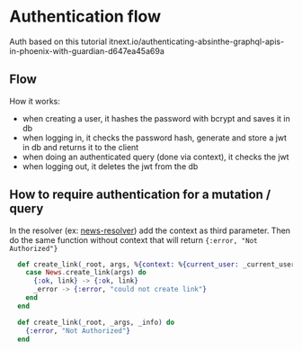 # Authentication flow

Auth based on this tutorial itnext.io/authenticating-absinthe-graphql-apis-in-phoenix-with-guardian-d647ea45a69a

## Flow

How it works:

- when creating a user, it hashes the password with bcrypt and saves it in db
- when logging in, it checks the password hash, generate and store a jwt in db and returns it to the client
- when doing an authenticated query (done via context), it checks the jwt
- when logging out, it deletes the jwt from the db

## How to require authentication for a mutation / query

In the resolver (ex: [news-resolver](../lib/workout_server_web/resolvers/news_resolver.ex)) add the context as third parameter. Then do the same function without context that will return `{:error, "Not Authorized"}`

```elixir
  def create_link(_root, args, %{context: %{current_user: _current_user}}) do
    case News.create_link(args) do
      {:ok, link} -> {:ok, link}
      _error -> {:error, "could not create link"}
    end
  end

  def create_link(_root, _args, _info) do
    {:error, "Not Authorized"}
  end
```
